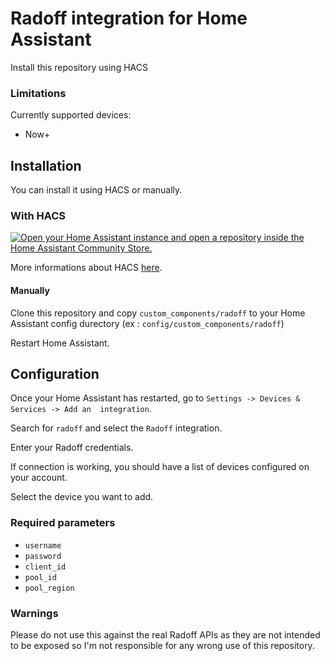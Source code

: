# Radoff integration for Home Assistant
Install this repository using HACS

### Limitations
Currently supported devices:
- Now+

## Installation

You can install it using HACS or manually.

### With HACS

[![Open your Home Assistant instance and open a repository inside the Home Assistant Community Store.](https://my.home-assistant.io/badges/hacs_repository.svg)](https://my.home-assistant.io/redirect/hacs_repository/?owner=raelix&category=integration&repository=ha-radoff-integration)

More informations about HACS [here](https://hacs.xyz/).

#### Manually

Clone this repository and copy `custom_components/radoff` to your Home Assistant config durectory (ex : `config/custom_components/radoff`)

Restart Home Assistant.

## Configuration

Once your Home Assistant has restarted, go to `Settings -> Devices & Services -> Add an  integration`.

Search for `radoff` and select the `Radoff` integration.

Enter your Radoff credentials.

If connection is working, you should have a list of devices configured on your account.

Select the device you want to add.

### Required parameters

- ```username```
- ```password```
- ```client_id```
- ```pool_id```
- ```pool_region```

### Warnings

Please do not use this against the real Radoff APIs as they are not intended to be exposed so I'm not responsible for any wrong use of this repository.